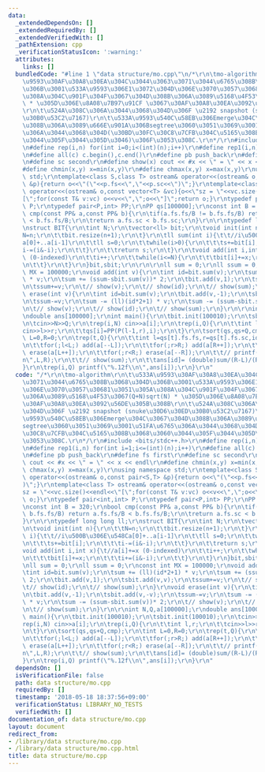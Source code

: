 ```yaml
---
data:
  _extendedDependsOn: []
  _extendedRequiredBy: []
  _extendedVerifiedWith: []
  _pathExtension: cpp
  _verificationStatusIcon: ':warning:'
  attributes:
    links: []
  bundledCode: "#line 1 \"data structure/mo.cpp\"\n/*\r\n\tmo-algorithm\r\n\t\u533A\
    \u9593\u30AF\u30A8\u30EA\u304C\u3044\u3063\u3071\u3044\u6765\u308B\u3068\u304D\
    \u306B\u3001\u533A\u9593\u306E1\u3072\u304D\u306E\u3070\u3057\u30681\u3051\u305A\
    \u308A\u304C\u901F\u304F\u3067\u304D\u308B\u306A\u3089\u5168\u4F53\u3067(Q+N)sqrt(N)\
    \ * \u305D\u306E\u8A08\u7B97\u91CF \u3067\u30AF\u30A8\u30EA\u3092\u56DE\u305B\u308B\
    \r\n\t\u524A\u308C\u306A\u3044\u3068\u304D\u306F \u2192 snapshot (snuke\u30D6\u30ED\
    \u30B0\u53C2\u7167)\r\n\t\u533A\u9593\u540C\u58EB\u306Emerge\u304C\u3067\u304D\
    \u308B\u306A\u3089\u666E\u901A\u306Bsegtree\u3060\u3051\u3069\u3001\u51FA\u6765\
    \u306A\u3044\u3068\u304D(\u30BD\u30FC\u30C8\u7CFB\u304C\u5165\u308B\u3068\u3060\
    \u3044\u305F\u3044\u305D\u3046)\u306F\u3053\u308C.\r\n*/\r\n#include <bits/stdc++.h>\r\
    \n#define rep(i,n) for(int i=0;i<(int)(n);i++)\r\n#define rep1(i,n) for(int i=1;i<=(int)(n);i++)\r\
    \n#define all(c) c.begin(),c.end()\r\n#define pb push_back\r\n#define fs first\r\
    \n#define sc second\r\n#define show(x) cout << #x << \" = \" << x << endl\r\n\
    #define chmin(x,y) x=min(x,y)\r\n#define chmax(x,y) x=max(x,y)\r\nusing namespace\
    \ std;\r\ntemplate<class S,class T> ostream& operator<<(ostream& o,const pair<S,T>\
    \ &p){return o<<\"(\"<<p.fs<<\",\"<<p.sc<<\")\";}\r\ntemplate<class T> ostream&\
    \ operator<<(ostream& o,const vector<T> &vc){o<<\"sz = \"<<vc.size()<<endl<<\"\
    [\";for(const T& v:vc) o<<v<<\",\";o<<\"]\";return o;}\r\ntypedef pair<int,int>\
    \ P;\r\ntypedef pair<P,int> PP;\r\nPP qs[100000];\r\nconst int B = 320;\r\nbool\
    \ cmp(const PP& a,const PP& b){\r\n\tif(a.fs.fs/B != b.fs.fs/B) return a.fs.fs/B\
    \ < b.fs.fs/B;\r\n\treturn a.fs.sc < b.fs.sc;\r\n}\r\n\r\ntypedef long long ll;\r\
    \nstruct BIT{\r\n\tint N;\r\n\tvector<ll> bit;\r\n\tvoid init(int n){\r\n\t\t\
    N=n;\r\n\t\tbit.resize(n+1);\r\n\t}\r\n\tll sum(int i){\t\t//i\u500B\u306E\u548C\
    a[0]+..a[i-1]\r\n\t\tll s=0;\r\n\t\twhile(i>0){\r\n\t\t\ts+=bit[i];\r\n\t\t\t\
    i-=(i&-i);\r\n\t\t}\r\n\t\treturn s;\r\n\t}\r\n\tvoid add(int i,int x){\t//a[i]+=x\
    \ (0-indexed)\r\n\t\ti++;\r\n\t\twhile(i<=N){\r\n\t\t\tbit[i]+=x;\r\n\t\t\ti+=(i&-i);\r\
    \n\t\t}\r\n\t}\r\n}bit,sbit;\r\n\r\n\r\nll sum = 0;\r\nll ssum = 0;\r\nconst int\
    \ MX = 100000;\r\nvoid add(int v){\r\n\tint id=bit.sum(v);\r\n\tsum += (ll)(id*2+1)\
    \ * v;\r\n\tsum += (ssum-sbit.sum(v))* 2;\r\n\tbit.add(v,1);\r\n\tsbit.add(v,v);\r\
    \n\tssum+=v;\r\n\t// show(v);\r\n\t// show(id);\r\n\t// show(sum);\r\n}\r\nvoid\
    \ erase(int v){\r\n\tint id=bit.sum(v);\r\n\tbit.add(v,-1);\r\n\tsbit.add(v,-v);\r\
    \n\tssum-=v;\r\n\tsum -= (ll)(id*2+1) * v;\r\n\tsum -= (ssum-sbit.sum(v))* 2;\r\
    \n\t// show(v);\r\n\t// show(id);\r\n\t// show(sum);\r\n}\r\n\r\nint N,Q,a[100000];\r\
    \ndouble ans[100000];\r\nint main(){\r\n\tbit.init(100010);\r\n\tsbit.init(100010);\r\
    \n\tcin>>N>>Q;\r\n\trep(i,N) cin>>a[i];\r\n\trep(i,Q){\r\n\t\tint l,r;\r\n\t\t\
    cin>>l>>r;\r\n\t\tqs[i]=PP(P(l-1,r),i);\r\n\t}\r\n\tsort(qs,qs+Q,cmp);\r\n\tint\
    \ L=0,R=0;\r\n\trep(t,Q){\r\n\t\tint l=qs[t].fs.fs,r=qs[t].fs.sc,id=qs[t].sc;\r\
    \n\t\tfor(;l<L;) add(a[--L]);\r\n\t\tfor(;r>R;) add(a[R++]);\r\n\t\tfor(;l>L;)\
    \ erase(a[L++]);\r\n\t\tfor(;r<R;) erase(a[--R]);\r\n\t\t// printf(\"[%d,%d)\\\
    n\",L,R);\r\n\t\t// show(sum);\r\n\t\tans[id]= (double)sum/(R-L)/(R-L);\r\n\t\
    }\r\n\trep(i,Q) printf(\"%.12f\\n\",ans[i]);\r\n}\r\n"
  code: "/*\r\n\tmo-algorithm\r\n\t\u533A\u9593\u30AF\u30A8\u30EA\u304C\u3044\u3063\
    \u3071\u3044\u6765\u308B\u3068\u304D\u306B\u3001\u533A\u9593\u306E1\u3072\u304D\
    \u306E\u3070\u3057\u30681\u3051\u305A\u308A\u304C\u901F\u304F\u3067\u304D\u308B\
    \u306A\u3089\u5168\u4F53\u3067(Q+N)sqrt(N) * \u305D\u306E\u8A08\u7B97\u91CF \u3067\
    \u30AF\u30A8\u30EA\u3092\u56DE\u305B\u308B\r\n\t\u524A\u308C\u306A\u3044\u3068\
    \u304D\u306F \u2192 snapshot (snuke\u30D6\u30ED\u30B0\u53C2\u7167)\r\n\t\u533A\
    \u9593\u540C\u58EB\u306Emerge\u304C\u3067\u304D\u308B\u306A\u3089\u666E\u901A\u306B\
    segtree\u3060\u3051\u3069\u3001\u51FA\u6765\u306A\u3044\u3068\u304D(\u30BD\u30FC\
    \u30C8\u7CFB\u304C\u5165\u308B\u3068\u3060\u3044\u305F\u3044\u305D\u3046)\u306F\
    \u3053\u308C.\r\n*/\r\n#include <bits/stdc++.h>\r\n#define rep(i,n) for(int i=0;i<(int)(n);i++)\r\
    \n#define rep1(i,n) for(int i=1;i<=(int)(n);i++)\r\n#define all(c) c.begin(),c.end()\r\
    \n#define pb push_back\r\n#define fs first\r\n#define sc second\r\n#define show(x)\
    \ cout << #x << \" = \" << x << endl\r\n#define chmin(x,y) x=min(x,y)\r\n#define\
    \ chmax(x,y) x=max(x,y)\r\nusing namespace std;\r\ntemplate<class S,class T> ostream&\
    \ operator<<(ostream& o,const pair<S,T> &p){return o<<\"(\"<<p.fs<<\",\"<<p.sc<<\"\
    )\";}\r\ntemplate<class T> ostream& operator<<(ostream& o,const vector<T> &vc){o<<\"\
    sz = \"<<vc.size()<<endl<<\"[\";for(const T& v:vc) o<<v<<\",\";o<<\"]\";return\
    \ o;}\r\ntypedef pair<int,int> P;\r\ntypedef pair<P,int> PP;\r\nPP qs[100000];\r\
    \nconst int B = 320;\r\nbool cmp(const PP& a,const PP& b){\r\n\tif(a.fs.fs/B !=\
    \ b.fs.fs/B) return a.fs.fs/B < b.fs.fs/B;\r\n\treturn a.fs.sc < b.fs.sc;\r\n\
    }\r\n\r\ntypedef long long ll;\r\nstruct BIT{\r\n\tint N;\r\n\tvector<ll> bit;\r\
    \n\tvoid init(int n){\r\n\t\tN=n;\r\n\t\tbit.resize(n+1);\r\n\t}\r\n\tll sum(int\
    \ i){\t\t//i\u500B\u306E\u548Ca[0]+..a[i-1]\r\n\t\tll s=0;\r\n\t\twhile(i>0){\r\
    \n\t\t\ts+=bit[i];\r\n\t\t\ti-=(i&-i);\r\n\t\t}\r\n\t\treturn s;\r\n\t}\r\n\t\
    void add(int i,int x){\t//a[i]+=x (0-indexed)\r\n\t\ti++;\r\n\t\twhile(i<=N){\r\
    \n\t\t\tbit[i]+=x;\r\n\t\t\ti+=(i&-i);\r\n\t\t}\r\n\t}\r\n}bit,sbit;\r\n\r\n\r\
    \nll sum = 0;\r\nll ssum = 0;\r\nconst int MX = 100000;\r\nvoid add(int v){\r\n\
    \tint id=bit.sum(v);\r\n\tsum += (ll)(id*2+1) * v;\r\n\tsum += (ssum-sbit.sum(v))*\
    \ 2;\r\n\tbit.add(v,1);\r\n\tsbit.add(v,v);\r\n\tssum+=v;\r\n\t// show(v);\r\n\
    \t// show(id);\r\n\t// show(sum);\r\n}\r\nvoid erase(int v){\r\n\tint id=bit.sum(v);\r\
    \n\tbit.add(v,-1);\r\n\tsbit.add(v,-v);\r\n\tssum-=v;\r\n\tsum -= (ll)(id*2+1)\
    \ * v;\r\n\tsum -= (ssum-sbit.sum(v))* 2;\r\n\t// show(v);\r\n\t// show(id);\r\
    \n\t// show(sum);\r\n}\r\n\r\nint N,Q,a[100000];\r\ndouble ans[100000];\r\nint\
    \ main(){\r\n\tbit.init(100010);\r\n\tsbit.init(100010);\r\n\tcin>>N>>Q;\r\n\t\
    rep(i,N) cin>>a[i];\r\n\trep(i,Q){\r\n\t\tint l,r;\r\n\t\tcin>>l>>r;\r\n\t\tqs[i]=PP(P(l-1,r),i);\r\
    \n\t}\r\n\tsort(qs,qs+Q,cmp);\r\n\tint L=0,R=0;\r\n\trep(t,Q){\r\n\t\tint l=qs[t].fs.fs,r=qs[t].fs.sc,id=qs[t].sc;\r\
    \n\t\tfor(;l<L;) add(a[--L]);\r\n\t\tfor(;r>R;) add(a[R++]);\r\n\t\tfor(;l>L;)\
    \ erase(a[L++]);\r\n\t\tfor(;r<R;) erase(a[--R]);\r\n\t\t// printf(\"[%d,%d)\\\
    n\",L,R);\r\n\t\t// show(sum);\r\n\t\tans[id]= (double)sum/(R-L)/(R-L);\r\n\t\
    }\r\n\trep(i,Q) printf(\"%.12f\\n\",ans[i]);\r\n}\r\n"
  dependsOn: []
  isVerificationFile: false
  path: data structure/mo.cpp
  requiredBy: []
  timestamp: '2018-05-18 18:37:56+09:00'
  verificationStatus: LIBRARY_NO_TESTS
  verifiedWith: []
documentation_of: data structure/mo.cpp
layout: document
redirect_from:
- /library/data structure/mo.cpp
- /library/data structure/mo.cpp.html
title: data structure/mo.cpp
---
```

